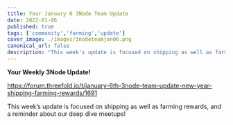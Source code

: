```yaml
---
title: Your January 6 3Node Team Update
date: 2022-01-06
published: true
tags: ['community','farming','update']
cover_image: ./images/3nodeteamjan06.png
canonical_url: false
description: "This week's update is focused on shipping as well as farming rewards, anda  reminder about our deep dives!"
---
```


**Your Weekly 3Node Update!**

https://forum.threefold.io/t/january-6th-3node-team-update-new-year-shipping-farming-rewards/1691

This week’s update is focused on shipping as well as farming rewards, and a reminder about our deep dive meetups!